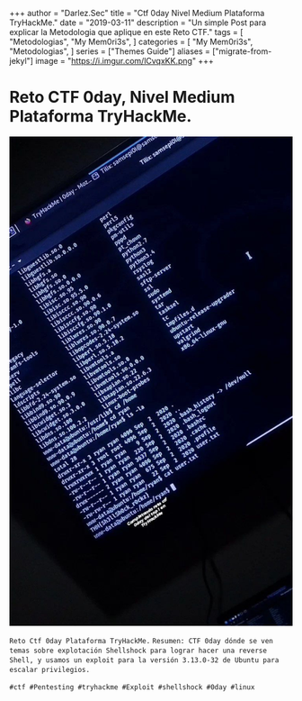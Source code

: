 +++
author = "Darlez.Sec"
title = "Ctf 0day Nivel Medium Plataforma TryHackMe."
date = "2019-03-11"
description = "Un simple Post para explicar la Metodologia que aplique en este Reto CTF."
tags = [
"Metodologias",
"My Mem0ri3s",
]
categories = [
"My Mem0ri3s",
"Metodologias",
]
series = ["Themes Guide"]
aliases = ["migrate-from-jekyl"]
image = "https://i.imgur.com/lCvqxKK.png"
+++
# Reto CTF 0day, Nivel Medium Plataforma TryHackMe.

![0DAY](0day.png)

`Reto Ctf 0day Plataforma TryHackMe.`
`Resumen: CTF 0day dónde se ven temas sobre explotación Shellshock para lograr hacer una reverse Shell, y usamos un exploit para la versión 3.13.0-32 de Ubuntu para escalar privilegios.`

`#ctf #Pentesting #tryhackme #Exploit #shellshock #0day #linux`
